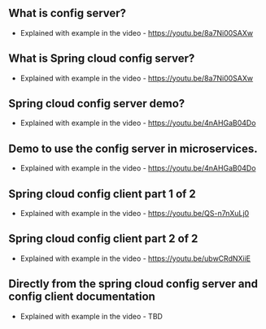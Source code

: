## What is config server?
 * Explained with example in the video - https://youtu.be/8a7Ni00SAXw

## What is Spring cloud config server?
 * Explained with example in the video - https://youtu.be/8a7Ni00SAXw
 
 ## Spring cloud config server demo?
 * Explained with example in the video - https://youtu.be/4nAHGaB04Do
 
 ## Demo to use the config server in microservices.
 * Explained with example in the video - https://youtu.be/4nAHGaB04Do
 
 ## Spring cloud config client part 1 of 2
 
 * Explained with example in the video - https://youtu.be/QS-n7nXuLj0
 
 
 ## Spring cloud config client part 2 of 2
 
 * Explained with example in the video - https://youtu.be/ubwCRdNXiiE
 
 ## Directly from the spring cloud config server and config client documentation
 
 * Explained with example in the video - TBD
